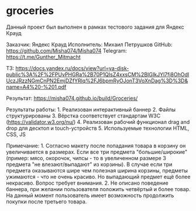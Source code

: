# groceries

Данный проект был выполнен в рамках тестового задания для Яндекс Крауд

Заказчик: Яндекс Крауд
Исполнитель: Михаил Петрушков
GitHub: https://github.com/Misha074/Misha074
Telegram: https://t.me/Gunther_Mitmacht


ТЗ: https://docs.yandex.ru/docs/view?url=ya-disk-public%3A%2F%2FPUvPHGRa%2B70P1QIsZ4xxsCM%2BIGIkJYl7fj8OhOdIUczJRzzNGmCnPN2EmjDZfYRlq%2FJ6bpmRyOJonT3VoXnDag%3D%3D&name=A4%20-%201.pdf

Результат: https://misha074.github.io/build/Groceries/


Результаты работы:
    1. Реализован интерактивный баннер
    2. Файлы структурированы
    3. Вёрстка соответствует стандартам W3C (https://validator.w3.org/nu/)
    4. Реализован рабочий функционал drag and drop для десктоп и touch-устройств
    5. Используемые технологии HTML, CSS, JS

Примечание:
    1. Согласно макету после попадания товара в корзину он увеличивается в размерах. Если все три предмета "большие/широкие" (пример: мясо, окорочок, чипсы - то в увеличенном размере 3 предмета "не влезают/выпадают" из корзины). В случае если три предмета оказываются шире чем полезная ширина корзины, предметы ужимаются - что не очень красиво. Но выпадающий предмет ещё более некрасиво. Вопрос требует внимания.
    2. Не описано поведение баннера, при желании пользователя положить четвёртый и более товар. На данный момент пользователь имеет возможность продолжить покупки после третьего товара.

